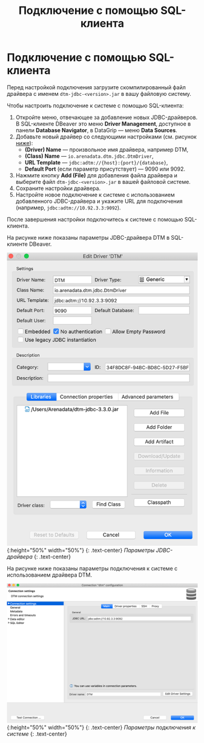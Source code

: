 ﻿---
layout: default
title: Подключение с помощью SQL-клиента
nav_order: 1
parent: Подключение
grand_parent: Работа с системой
has_children: false
has_toc: false
---

# Подключение с помощью SQL-клиента

Перед настройкой подключения загрузите скомпилированный файл драйвера с именем `dtm-jdbc-<version>.jar` 
в вашу файловую систему.

Чтобы настроить подключение к системе с помощью SQL-клиента:
1. Откройте меню, отвечающее за добавление новых JDBC-драйверов. В SQL-клиенте DBeaver это меню 
   __Driver Management__, доступное в панели __Database Navigator__, в DataGrip — меню __Data Sources__.
2. Добавьте новый драйвер со следующими настройками (см. рисунок [ниже](#img_driver_settings)):
   + __(Driver) Name__ — произвольное имя драйвера, например DTM,
   + __(Class) Name__ — `io.arenadata.dtm.jdbc.DtmDriver`,
   + __URL Template__ — `jdbc:adtm://{host}:{port}/{database}`,
   + __Default Port__ (если параметр присутствует) — 9090 или 9092.
3. Нажмите кнопку __Add (File)__ для добавления файла драйвера и выберите файл `dtm-jdbc-<version>.jar` 
   в вашей файловой системе.
4. Сохраните настройки драйвера.
5. Настройте новое подключение к системе с использованием добавленного JDBC-драйвера и укажите 
   URL для подключения (например, `jdbc:adtm://10.92.3.3:9092`).

После завершения настройки подключитесь к системе с помощью SQL-клиента.

На рисунке ниже показаны параметры JDBC-драйвера DTM в SQL-клиенте DBeaver.

<a id="img_driver_settings"></a>
![](Настройки_драйвера.png){:height="50%" width="50%"}
{: .text-center}
*Параметры JDBC-драйвера*
{: .text-center}

На рисунке ниже показаны параметры подключения к системе с использованием драйвера DTM.

![](Настройки_подключения.png){:height="50%" width="50%"}
{: .text-center}
*Параметры подключения к системе*
{: .text-center}
